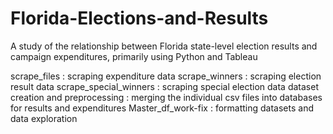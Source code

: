 # Florida-Elections-and-Results
A study of the relationship between Florida state-level election results and campaign expenditures, primarily using Python and Tableau

scrape_files : scraping expenditure data
scrape_winners : scraping election result data
scrape_special_winners : scraping special election data
dataset creation and preprocessing : merging the individual csv files into databases for results and expenditures
Master_df_work-fix : formatting datasets and data exploration 

